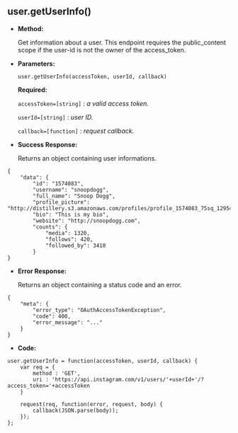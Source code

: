 **user.getUserInfo()**
----

* **Method:**
  
	Get information about a user. This endpoint requires the public_content scope if the user-id is not the owner of the access_token.
  
*  **Parameters:**

	```
	user.getUserInfo(accessToken, userId, callback)
	```

   **Required:**
 
   `accessToken=[string]` : *a valid access token.*
      
   `userId=[string]` : *user ID.*
   
   `callback=[function]` : *request callback.*

* **Success Response:**
	
	Returns an object containing user informations.

```
{
    "data": {
        "id": "1574083",
        "username": "snoopdogg",
        "full_name": "Snoop Dogg",
        "profile_picture": "http://distillery.s3.amazonaws.com/profiles/profile_1574083_75sq_1295469061.jpg",
        "bio": "This is my bio",
        "website": "http://snoopdogg.com",
        "counts": {
            "media": 1320,
            "follows": 420,
            "followed_by": 3410
        }
}
```
 
* **Error Response:**
	
	Returns an object containing a status code and an error.

```
{
	"meta": {
		"error_type": "OAuthAccessTokenException",
		"code": 400,
		"error_message": "..."
	}
}
```

* **Code:**

```
user.getUserInfo = function(accessToken, userId, callback) {
	var req = {
		method : 'GET',
		uri : 'https://api.instagram.com/v1/users/'+userId+'/?access_token='+accessToken
	}

	request(req, function(error, request, body) {
		callback(JSON.parse(body));
	});
};
```